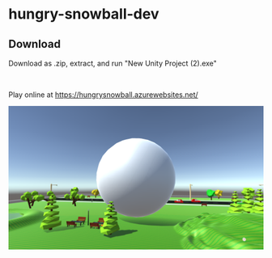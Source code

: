 # hungry-snowball-dev

## Download
Download as .zip, extract, and run "New Unity Project (2).exe"

</br>

Play online at https://hungrysnowball.azurewebsites.net/ 

![alt text](./img/1.png)
